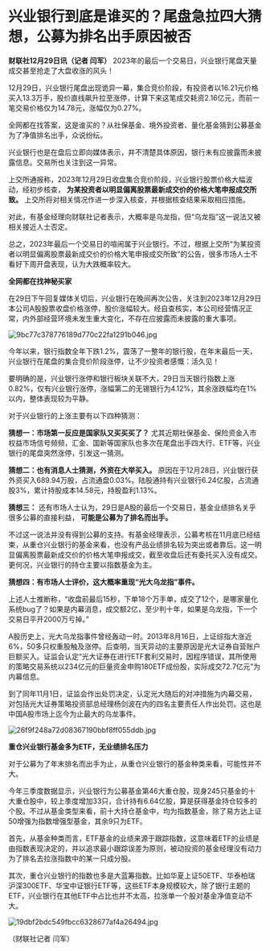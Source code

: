 # 兴业银行到底是谁买的？尾盘急拉四大猜想，公募为排名出手原因被否

**财联社12月29日讯（记者 闫军）** 2023年的最后一个交易日，兴业银行尾盘天量成交甚至抢走了大盘收涨的风头！

12月29日，兴业银行尾盘出现诡异一幕，集合竞价阶段，有投资者以16.21元价格买入13.3万手，股价直线飙升拉至涨停，计算下来这笔成交耗资2.16亿元，而前一笔交易价格仅为14.78元，涨幅仅为0.27%。

全网都在找答案，这是谁买的？从社保基金、境外投资者、量化基金猜到公募基金为了净值排名出手，众说纷纭。

兴业银行也是在盘后立即向媒体表示，并不清楚具体原因，银行未有应披露而未披露信息。交易所也关注到这一异常。

上交所通报称，2023年12月29日收盘集合竞价阶段，兴业银行股票价格大幅波动，经初步核查，
**为某投资者以明显偏离股票最新成交价的价格大笔申报成交所致。** 上交所将对相关情况作进一步深入核查，并根据核查结果采取相应措施。

对此，有基金经理向财联社记者表示，大概率是乌龙指，但“乌龙指”这一说法又被相关接近人士否定。

总之，2023年最后一个交易日的喧闹属于兴业银行。不过，根据上交所“为某投资者以明显偏离股票最新成交价的价格大笔申报成交所致”的公告，很多市场人士不看好下周开盘表现，认为大跌概率较大。

**全网都在找神秘买家**

在29日下午回复媒体关切后，兴业银行在晚间再次公告，关注到2023年12月29日本公司A股股票收盘价格涨停，股价涨幅较大。经自查核实，本公司经营情况正常，内外部经营环境未发生重大变化，不存在应披露而未披露的重大事项。

![9bc77c378776189d770c22fa1291b046.jpg](https://raw.githubusercontent.com/qqhsx/qqnews_image/main/兴业银行到底是谁买的？尾盘急拉四大猜想，公募为排名出手原因被否/9bc77c378776189d770c22fa1291b046.jpg)

今年以来，银行指数全年下跌1.2%，震荡了一整年的银行股，在年末最后一天，兴业银行在尾盘的集合竞价阶段涨停，让不少投资者感慨：活久见！

要明确的是，兴业银行涨停和银行板块关联不大，29日当天银行指数上涨0.82%，仅有兴业银行涨停，涨幅第二的无锡银行为4.12%，其余涨跌幅均在1%以内，整体表现较为平静。

对于兴业银行的上涨主要有以下四种猜测：

**猜想一：市场第一反应是国家队又买买买了？**
尤其近期社保基金、保险资金入市权益市场信号频频，汇金、国新等国家队也多次在尾盘出手四大行、ETF等，兴业银行的尾盘突然涨停，引发这一猜测。

**猜想二：也有消息人士猜测，外资在大举买入。**
原因在于12月28日，兴业银行获外资买入689.94万股，占流通盘0.03%。陆股通持有兴业银行6.24亿股，占流通股3%，累计持股成本14.58元，持股盈利1.13%。

**猜想三：** 还有市场人士认为，29日是A股的最后一个交易日，基金业绩排名关乎很多公募的直接利益， **可能是公募为了排名而出手。**

不过这一说法并没有得到公募的支持。有基金经理表示，公募考核在11月底已经结束，从重仓兴业银行的基金来看，也没有产品业绩排名较为突出或者靠后。这一明显偏离股票最新成交价的价格大笔申报成交，截至收盘后还有委托买入没有成交。更何况，兴业银行的持仓主要以指数基金为主。

**猜想四：有市场人士评价，这大概率重现“光大乌龙指”事件。**

上述人士推断称，“收盘前最后15秒，下单18个万手单，成交了12个，是哪家量化系统bug了？如果是内幕消息，成交额2亿，至少判十年，如果是乌龙指，下一个交易日平开2000万亏掉。”

A股历史上，光大乌龙指事件曾经轰动一时。2013年8月16日，上证综指大涨近6%，50多只权重股触及涨停。后查明，当天异动的主要原因是光大证券自营账户巨额买入。证监会认定“光大证券在进行ETF套利交易时，因程序错误，其所使用的策略交易系统以234亿元的巨量资金申购180ETF成份股，实际成交72.7亿元”为内幕信息。

到了同年11月1日，证监会作出处罚决定，认定光大随后的对冲措施为内幕交易，对包括光大证券策略投资部总经理杨剑波在内的四名主要责任人作出处罚。这也是中国A股市场上迄今为止最大的乌龙事件。

![26f9f248a72d08367190bbf8ff055ddb.jpg](https://raw.githubusercontent.com/qqhsx/qqnews_image/main/兴业银行到底是谁买的？尾盘急拉四大猜想，公募为排名出手原因被否/26f9f248a72d08367190bbf8ff055ddb.jpg)

**重仓兴业银行基金多为ETF，无业绩排名压力**

对于公募为了年末排名而出手为止，从重仓兴业银行的基金种类来看，可能性并不大。

今年三季度数据显示，兴业银行为公募基金第46大重仓股，现身245只基金的十大重仓股中，较上季度增加33只，合计持有6.64亿股，算是获得基金持仓较多的个股。不过从基金类型来看，前十大持仓基金中，均为指数基金，除了易方达上证50增强为指数增强型基金，其余9只为ETF。

首先，从基金种类而言，ETF基金的业绩来源于跟踪指数，这意味着ETF的业绩是由指数表现决定的，并以追求最小跟踪误差为原则，被动投资的基金经理没有动力为了排名去拉涨指数中的某一只成分股。

其次，重仓兴业银行的指数也多是大蓝筹指数。比如华夏上证50ETF、华泰柏瑞沪深300ETF、华宝中证银行ETF等，这些ETF本身规模较大，除了银行主题的ETF，兴业银行在其他ETF中占比也并不太高，拉涨单一个股对基金净值变动不大。

![19dbf2bdc549fbcc6328677af4a26494.jpg](https://raw.githubusercontent.com/qqhsx/qqnews_image/main/兴业银行到底是谁买的？尾盘急拉四大猜想，公募为排名出手原因被否/19dbf2bdc549fbcc6328677af4a26494.jpg)

（财联社记者 闫军）

